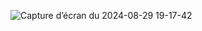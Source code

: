 ![Capture d’écran du 2024-08-29 19-17-42](https://github.com/user-attachments/assets/8918eb14-d2d7-40ba-a1fe-e64d794d18b6)
